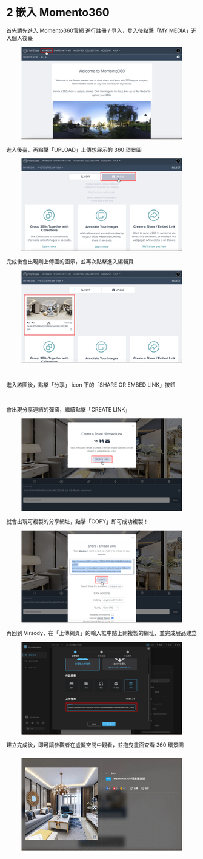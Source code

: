 # 2 嵌入 Momento360

首先請先進入[ Momento360官網](https://momento360.com) 進行註冊 / 登入，登入後點擊「MY MEDIA」進入個人後臺

<figure><img src="../../../../.gitbook/assets/Frame 73.png" alt=""><figcaption></figcaption></figure>



進入後臺，再點擊「UPLOAD」上傳想展示的 360 環景圖

<figure><img src="../../../../.gitbook/assets/Frame 74.png" alt=""><figcaption></figcaption></figure>



完成後會出現剛上傳圖的圖示，並再次點擊進入編輯頁

<figure><img src="../../../../.gitbook/assets/Frame 75 (1).png" alt=""><figcaption><p><br></p></figcaption></figure>



進入該圖後，點擊「分享」 icon 下的「SHARE OR EMBED LINK」按鈕

<figure><img src="../../../../.gitbook/assets/Frame 76 (1).png" alt=""><figcaption></figcaption></figure>



會出現分享連結的彈窗，繼續點擊「CREATE LINK」

<figure><img src="../../../../.gitbook/assets/Frame 77 (1).png" alt=""><figcaption></figcaption></figure>



就會出現可複製的分享網址，點擊「COPY」即可成功複製！

<figure><img src="../../../../.gitbook/assets/Frame 78 (1).png" alt=""><figcaption></figcaption></figure>



再回到 Virsody，在「上傳網頁」的輸入框中貼上剛複製的網址，並完成展品建立

<figure><img src="../../../../.gitbook/assets/Frame 79 (1).png" alt=""><figcaption></figcaption></figure>



建立完成後，即可讓參觀者在虛擬空間中觀看，並拖曳畫面查看 360 環景圖

<figure><img src="../../../../.gitbook/assets/momento360.gif" alt=""><figcaption></figcaption></figure>
